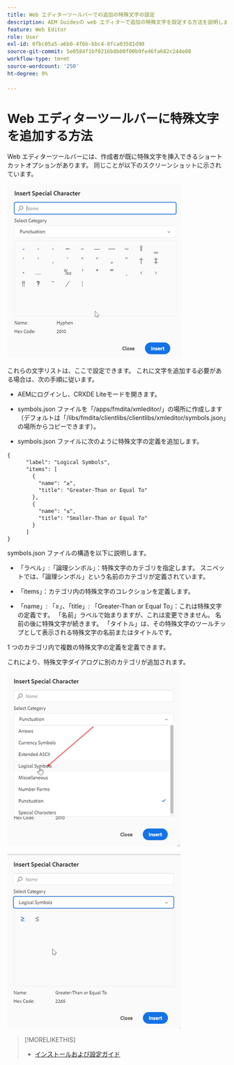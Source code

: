```yaml
---
title: Web エディターツールバーでの追加の特殊文字の設定
description: AEM Guidesの web エディターで追加の特殊文字を設定する方法を説明します。
feature: Web Editor
role: User
exl-id: 0fbc05a5-a6b0-4f6b-bbc4-8fca03581d90
source-git-commit: 5e0584f1bf0216b8b00f00b9fe46fa682c244e08
workflow-type: tm+mt
source-wordcount: '250'
ht-degree: 0%

---
```


# Web エディターツールバーに特殊文字を追加する方法

Web エディターツールバーには、作成者が既に特殊文字を挿入できるショートカットオプションがあります。
同じことが以下のスクリーンショットに示されています。

![ 特殊文字 ](assets/special-chars.png)


これらの文字リストは、ここで設定できます。 これに文字を追加する必要がある場合は、次の手順に従います。

+ AEMにログインし、CRXDE Liteモードを開きます。

+ symbols.json ファイルを「/apps/fmdita/xmleditor/」の場所に作成します（デフォルトは「/libs/fmdita/clientlibs/clientlibs/xmleditor/symbols.json」の場所からコピーできます）。

+ symbols.json ファイルに次のように特殊文字の定義を追加します。

```
{
      "label": "Logical Symbols",
      "items": [
        {
          "name": "≥",
          "title": "Greater-Than or Equal To"
        },
        {
          "name": "≤",
          "title": "Smaller-Than or Equal To"
        }
      ]
}
```

symbols.json ファイルの構造を以下に説明します。

+ 「ラベル」:「論理シンボル」：特殊文字のカテゴリを指定します。 スニペットでは、「論理シンボル」という名前のカテゴリが定義されています。

+ 「items」：カテゴリ内の特殊文字のコレクションを定義します。

+ 「name」: 「≥」、「title」: 「Greater-Than or Equal To」：これは特殊文字の定義です。 「名前」ラベルで始まりますが、これは変更できません。 名前の後に特殊文字が続きます。 「タイトル」は、その特殊文字のツールチップとして表示される特殊文字の名前またはタイトルです。

1 つのカテゴリ内で複数の特殊文字の定義を定義できます。

これにより、特殊文字ダイアログに別のカテゴリが追加されます。

![ 特殊記号の分類 ](assets/special-char-category.png)

![ 特殊文字を挿入 ](assets/insert-special-char.png)

>[!MORELIKETHIS]
>
>+ [ インストールおよび設定ガイド ](https://helpx.adobe.com/content/dam/help/en/xml-documentation-solution/3-6/XML-Documentation-for-Adobe-Experience-Manager_Installation-Configuration-Guide_EN.pdf)
